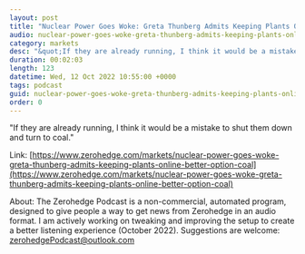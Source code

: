 ```yaml
---
layout: post
title: "Nuclear Power Goes Woke: Greta Thunberg Admits Keeping Plants Online Is A Better Option Than Coal"
audio: nuclear-power-goes-woke-greta-thunberg-admits-keeping-plants-online-better-option-coal-0
category: markets
desc: "&quot;If they are already running, I think it would be a mistake to shut them down and turn to coal.&quot;"
duration: 00:02:03
length: 123
datetime: Wed, 12 Oct 2022 10:55:00 +0000
tags: podcast
guid: nuclear-power-goes-woke-greta-thunberg-admits-keeping-plants-online-better-option-coal-0
order: 0
---
```

&quot;If they are already running, I think it would be a mistake to shut them down and turn to coal.&quot;

Link: [https://www.zerohedge.com/markets/nuclear-power-goes-woke-greta-thunberg-admits-keeping-plants-online-better-option-coal](https://www.zerohedge.com/markets/nuclear-power-goes-woke-greta-thunberg-admits-keeping-plants-online-better-option-coal)

About: The Zerohedge Podcast is a non-commercial, automated program, designed to give people a way to get news from Zerohedge in an audio format.  I am actively working on tweaking and improving the setup to create a better listening experience (October 2022).  Suggestions are welcome: [zerohedgePodcast@outlook.com](mailto:zerohedgePodcast@outlook.com)